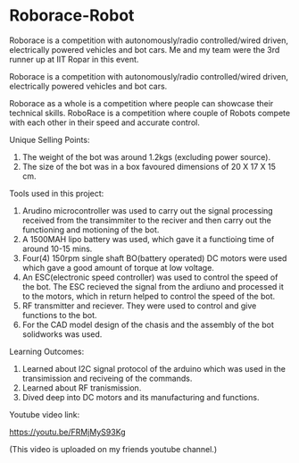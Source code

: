 # Roborace-Robot
Roborace is a competition with autonomously/radio controlled/wired driven, electrically powered vehicles and bot cars.
Me and my team were the 3rd runner up at IIT Ropar in this event.  



Roborace is a competition with autonomously/radio controlled/wired driven, electrically powered vehicles and bot cars.

Roborace as a whole is a competition where people can showcase their technical skills. RoboRace is a competition where couple of Robots compete with each other in their speed and accurate control. 

Unique Selling Points: 

1. The weight of the bot was around 1.2kgs (excluding power source).
2. The size of the bot was in a box favoured dimensions of 20 X 17 X 15 cm.

Tools used in this project: 

1. Arudino microcontroller was used to carry out the signal processing received from the transimmiter to the reciver and then carry out the functioning and motioning of the bot. 
2. A 1500MAH lipo battery was used, which gave it a functioing time of around 10-15 mins. 
3. Four(4) 150rpm single shaft BO(battery operated) DC motors were used which gave a good amount of torque at low voltage.
4. An ESC(electronic speed controller) was used to control the speed of the bot. The ESC recieved the signal from the ardiuno and processed it to the motors, which in return helped to control the speed of the bot. 
5. RF transmitter and reciever. They were used to control and give functions to the bot. 
6. For the CAD model design of the chasis and the assembly of the bot solidworks was used.


Learning Outcomes: 

1. Learned about I2C signal protocol of the arduino which was used in the transimission and reciveing of the commands.
2. Learned about RF tranismission. 
3. Dived deep into DC motors and its manufacturing and functions.



Youtube video link:

https://youtu.be/FRMjMyS93Kg

(This video is uploaded on my friends youtube channel.)



